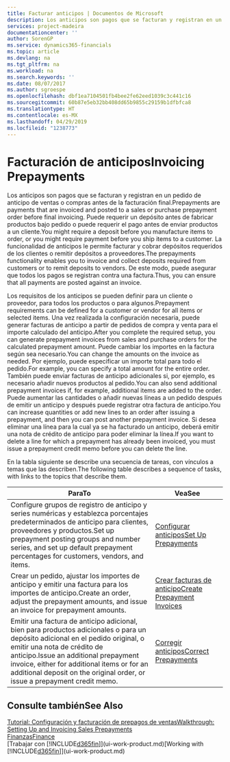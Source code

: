 ```yaml
---
title: Facturar anticipos | Documentos de Microsoft
description: Los anticipos son pagos que se facturan y registran en un pedido de anticipo de ventas o compras antes de la facturación final. Puede requerir un depósito antes de fabricar productos bajo pedido o puede requerir el pago antes de enviar productos a un cliente. La funcionalidad de anticipos le permite facturar y cobrar depósitos requeridos de los clientes o remitir depósitos a proveedores. De este modo, puede asegurar que todos los pagos se registran contra una factura.
services: project-madeira
documentationcenter: ''
author: SorenGP
ms.service: dynamics365-financials
ms.topic: article
ms.devlang: na
ms.tgt_pltfrm: na
ms.workload: na
ms.search.keywords: ''
ms.date: 08/07/2017
ms.author: sgroespe
ms.openlocfilehash: dbf1ea7104501fb4bee2fe62eed1039c3c441c16
ms.sourcegitcommit: 60b87e5eb32bb408dd65b9855c29159b1dfbfca8
ms.translationtype: HT
ms.contentlocale: es-MX
ms.lasthandoff: 04/29/2019
ms.locfileid: "1238773"
---
```

# <a name="invoicing-prepayments"></a><span data-ttu-id="cc944-106">Facturación de anticipos</span><span class="sxs-lookup"><span data-stu-id="cc944-106">Invoicing Prepayments</span></span>
<span data-ttu-id="cc944-107">Los anticipos son pagos que se facturan y registran en un pedido de anticipo de ventas o compras antes de la facturación final.</span><span class="sxs-lookup"><span data-stu-id="cc944-107">Prepayments are payments that are invoiced and posted to a sales or purchase prepayment order before final invoicing.</span></span> <span data-ttu-id="cc944-108">Puede requerir un depósito antes de fabricar productos bajo pedido o puede requerir el pago antes de enviar productos a un cliente.</span><span class="sxs-lookup"><span data-stu-id="cc944-108">You might require a deposit before you manufacture items to order, or you might require payment before you ship items to a customer.</span></span> <span data-ttu-id="cc944-109">La funcionalidad de anticipos le permite facturar y cobrar depósitos requeridos de los clientes o remitir depósitos a proveedores.</span><span class="sxs-lookup"><span data-stu-id="cc944-109">The prepayments functionality enables you to invoice and collect deposits required from customers or to remit deposits to vendors.</span></span> <span data-ttu-id="cc944-110">De este modo, puede asegurar que todos los pagos se registran contra una factura.</span><span class="sxs-lookup"><span data-stu-id="cc944-110">Thus, you can ensure that all payments are posted against an invoice.</span></span>  

 <span data-ttu-id="cc944-111">Los requisitos de los anticipos se pueden definir para un cliente o proveedor, para todos los productos o para algunos.</span><span class="sxs-lookup"><span data-stu-id="cc944-111">Prepayment requirements can be defined for a customer or vendor for all items or selected items.</span></span> <span data-ttu-id="cc944-112">Una vez realizada la configuración necesaria, puede generar facturas de anticipo a partir de pedidos de compra y venta para el importe calculado del anticipo.</span><span class="sxs-lookup"><span data-stu-id="cc944-112">After you complete the required setup, you can generate prepayment invoices from sales and purchase orders for the calculated prepayment amount.</span></span> <span data-ttu-id="cc944-113">Puede cambiar los importes en la factura según sea necesario.</span><span class="sxs-lookup"><span data-stu-id="cc944-113">You can change the amounts on the invoice as needed.</span></span> <span data-ttu-id="cc944-114">Por ejemplo, puede especificar un importe total para todo el pedido.</span><span class="sxs-lookup"><span data-stu-id="cc944-114">For example, you can specify a total amount for the entire order.</span></span> <span data-ttu-id="cc944-115">También puede enviar facturas de anticipo adicionales si, por ejemplo, es necesario añadir nuevos productos al pedido.</span><span class="sxs-lookup"><span data-stu-id="cc944-115">You can also send additional prepayment invoices if, for example, additional items are added to the order.</span></span> <span data-ttu-id="cc944-116">Puede aumentar las cantidades o añadir nuevas líneas a un pedido después de emitir un anticipo y después puede registrar otra factura de anticipo.</span><span class="sxs-lookup"><span data-stu-id="cc944-116">You can increase quantities or add new lines to an order after issuing a prepayment, and then you can post another prepayment invoice.</span></span> <span data-ttu-id="cc944-117">Si desea eliminar una línea para la cual ya se ha facturado un anticipo, deberá emitir una nota de crédito de anticipo para poder eliminar la línea.</span><span class="sxs-lookup"><span data-stu-id="cc944-117">If you want to delete a line for which a prepayment has already been invoiced, you must issue a prepayment credit memo before you can delete the line.</span></span>  

 <span data-ttu-id="cc944-118">En la tabla siguiente se describe una secuencia de tareas, con vínculos a temas que las describen.</span><span class="sxs-lookup"><span data-stu-id="cc944-118">The following table describes a sequence of tasks, with links to the topics that describe them.</span></span>

|<span data-ttu-id="cc944-119">**Para**</span><span class="sxs-lookup"><span data-stu-id="cc944-119">**To**</span></span>|<span data-ttu-id="cc944-120">**Vea**</span><span class="sxs-lookup"><span data-stu-id="cc944-120">**See**</span></span>|  
|------------|-------------|  
|<span data-ttu-id="cc944-121">Configure grupos de registro de anticipo y series numéricas y establezca porcentajes predeterminados de anticipo para clientes, proveedores y productos.</span><span class="sxs-lookup"><span data-stu-id="cc944-121">Set up prepayment posting groups and number series, and set up default prepayment percentages for customers, vendors, and items.</span></span>|[<span data-ttu-id="cc944-122">Configurar anticipos</span><span class="sxs-lookup"><span data-stu-id="cc944-122">Set Up Prepayments</span></span>](finance-set-up-prepayments.md)|
|<span data-ttu-id="cc944-123">Crear un pedido, ajustar los importes de anticipo y emitir una factura para los importes de anticipo.</span><span class="sxs-lookup"><span data-stu-id="cc944-123">Create an order, adjust the prepayment amounts, and issue an invoice for prepayment amounts.</span></span>|[<span data-ttu-id="cc944-124">Crear facturas de anticipo</span><span class="sxs-lookup"><span data-stu-id="cc944-124">Create Prepayment Invoices</span></span>](finance-how-to-create-prepayment-invoices.md)|  
|<span data-ttu-id="cc944-125">Emitir una factura de anticipo adicional, bien para productos adicionales o para un depósito adicional en el pedido original, o emitir una nota de crédito de anticipo.</span><span class="sxs-lookup"><span data-stu-id="cc944-125">Issue an additional prepayment invoice, either for additional items or for an additional deposit on the original order, or issue a prepayment credit memo.</span></span>|[<span data-ttu-id="cc944-126">Corregir anticipos</span><span class="sxs-lookup"><span data-stu-id="cc944-126">Correct Prepayments</span></span>](finance-how-to-correct-prepayments.md)|  

## <a name="see-also"></a><span data-ttu-id="cc944-127">Consulte también</span><span class="sxs-lookup"><span data-stu-id="cc944-127">See Also</span></span>  
[<span data-ttu-id="cc944-128">Tutorial: Configuración y facturación de prepagos de ventas</span><span class="sxs-lookup"><span data-stu-id="cc944-128">Walkthrough: Setting Up and Invoicing Sales Prepayments</span></span>](walkthrough-setting-up-and-invoicing-sales-prepayments.md)  
[<span data-ttu-id="cc944-129">Finanzas</span><span class="sxs-lookup"><span data-stu-id="cc944-129">Finance</span></span>](finance.md)  
<span data-ttu-id="cc944-130">[Trabajar con [!INCLUDE[d365fin](includes/d365fin_md.md)]](ui-work-product.md)</span><span class="sxs-lookup"><span data-stu-id="cc944-130">[Working with [!INCLUDE[d365fin](includes/d365fin_md.md)]](ui-work-product.md)</span></span>
